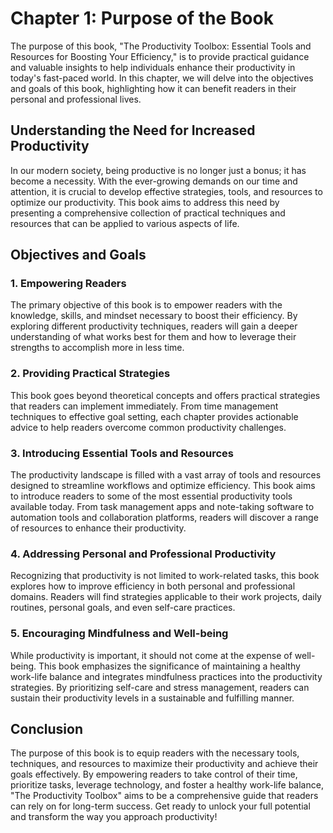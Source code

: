Chapter 1: Purpose of the Book
==============================

The purpose of this book, "The Productivity Toolbox: Essential Tools and Resources for Boosting Your Efficiency," is to provide practical guidance and valuable insights to help individuals enhance their productivity in today's fast-paced world. In this chapter, we will delve into the objectives and goals of this book, highlighting how it can benefit readers in their personal and professional lives.

Understanding the Need for Increased Productivity
-------------------------------------------------

In our modern society, being productive is no longer just a bonus; it has become a necessity. With the ever-growing demands on our time and attention, it is crucial to develop effective strategies, tools, and resources to optimize our productivity. This book aims to address this need by presenting a comprehensive collection of practical techniques and resources that can be applied to various aspects of life.

Objectives and Goals
--------------------

### 1. Empowering Readers

The primary objective of this book is to empower readers with the knowledge, skills, and mindset necessary to boost their efficiency. By exploring different productivity techniques, readers will gain a deeper understanding of what works best for them and how to leverage their strengths to accomplish more in less time.

### 2. Providing Practical Strategies

This book goes beyond theoretical concepts and offers practical strategies that readers can implement immediately. From time management techniques to effective goal setting, each chapter provides actionable advice to help readers overcome common productivity challenges.

### 3. Introducing Essential Tools and Resources

The productivity landscape is filled with a vast array of tools and resources designed to streamline workflows and optimize efficiency. This book aims to introduce readers to some of the most essential productivity tools available today. From task management apps and note-taking software to automation tools and collaboration platforms, readers will discover a range of resources to enhance their productivity.

### 4. Addressing Personal and Professional Productivity

Recognizing that productivity is not limited to work-related tasks, this book explores how to improve efficiency in both personal and professional domains. Readers will find strategies applicable to their work projects, daily routines, personal goals, and even self-care practices.

### 5. Encouraging Mindfulness and Well-being

While productivity is important, it should not come at the expense of well-being. This book emphasizes the significance of maintaining a healthy work-life balance and integrates mindfulness practices into the productivity strategies. By prioritizing self-care and stress management, readers can sustain their productivity levels in a sustainable and fulfilling manner.

Conclusion
----------

The purpose of this book is to equip readers with the necessary tools, techniques, and resources to maximize their productivity and achieve their goals effectively. By empowering readers to take control of their time, prioritize tasks, leverage technology, and foster a healthy work-life balance, "The Productivity Toolbox" aims to be a comprehensive guide that readers can rely on for long-term success. Get ready to unlock your full potential and transform the way you approach productivity!
